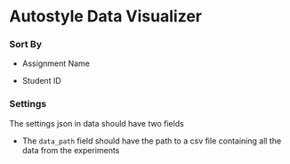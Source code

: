 Autostyle Data Visualizer
=========================

### Sort By
-   Assignment Name

-   Student ID

### Settings
The settings json in data should have two fields

- The `data_path` field should have the path to a csv file containing all the data from the experiments
